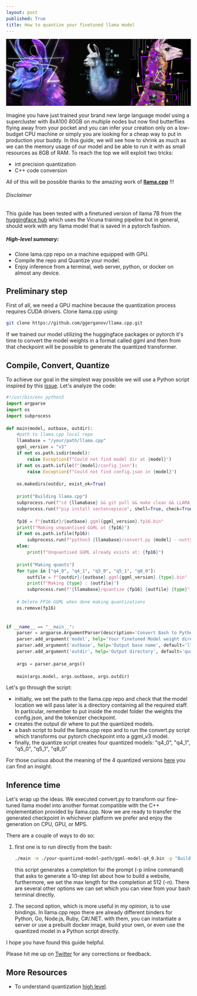 ```yaml
---
layout: post
published: True
title: How to quantize your finetuned llama model
---
```


<div class="img-div-any-width" markdown="0">
  <img src="/images/quantized_llama.png" />
</div>

Imagine you have just trained your brand new large language model using a supercluster with 8xA100 80GB on multiple nodes but now find butterflies flying away from your pocket and you can infer your creation only on a low-budget CPU machine or simply you are looking for a cheap way to put in production your buddy.
In this guide, we will see how to shrink as much as we can the memory usage of our model and be able to run it with as small resources as 8GB of RAM. 
To reach the top we will exploit two tricks:
- int precision quantization
- C++ code conversion

All of this will be possible thanks to the amazing work of [__llama.cpp__](https://github.com/ggerganov/llama.cpp) !!!

###### Disclaimer
This guide has been tested with a finetuned version of llama 7B from the [huggingface hub](https://huggingface.co/huggyllama/llama-7b) which uses the Vicuna training pipeline but in general, should work with any llama model that is saved in a pytorch fashion.

##### High-level summary:

- Clone lama.cpp repo on a machine equipped with GPU.
- Compile the repo and Quantize your model.
- Enjoy inference from a terminal, web server, python, or docker on almost any device.

<!--more-->

## Preliminary step

First of all, we need a GPU machine because the quantization process requires CUDA drivers. 
Clone llama.cpp using:

```bash
git clone https://github.com/ggerganov/llama.cpp.git
```

If we trained our model utilizing the huggingface packages or pytorch it's time to convert the model weights in a format called ggml and then from that checkpoint will be possible to generate the quantized transformer.

## Compile, Convert, Quantize

To achieve our goal in the simplest way possible we will use a Python script inspired by this
[issue](https://huggingface.co/junelee/wizard-vicuna-13b/discussions/2). Let's analyze the code:

```python
#!/usr/bin/env python3
import argparse
import os
import subprocess

def main(model, outbase, outdir):
    #path to llama.cpp local repo
    llamabase = "/your/path/llama.cpp"
    ggml_version = "v3"
    if not os.path.isdir(model):
        raise Exception(f"Could not find model dir at {model}")
    if not os.path.isfile(f"{model}/config.json"):
        raise Exception(f"Could not find config.json in {model}")
    
    os.makedirs(outdir, exist_ok=True)

    print("Building llama.cpp")
    subprocess.run(f"cd {llamabase} && git pull && make clean && LLAMA_CUBLAS=1 make", shell=True, check=True)
    subprocess.run(f"pip install sentencepiece", shell=True, check=True)

    fp16 = f"{outdir}/{outbase}.ggml{ggml_version}.fp16.bin"
    print(f"Making unquantised GGML at {fp16}")
    if not os.path.isfile(fp16):
        subprocess.run(f"python3 {llamabase}/convert.py {model} --outtype f16 --outfile {fp16}", shell=True, check=True)
    else:
        print(f"Unquantised GGML already exists at: {fp16}")

    print("Making quants")
    for type in ["q4_0", "q4_1", "q5_0", "q5_1", "q8_0"]:
        outfile = f"{outdir}/{outbase}.ggml{ggml_version}.{type}.bin"
        print(f"Making {type} : {outfile}")
        subprocess.run(f"{llamabase}/quantize {fp16} {outfile} {type}", shell=True, check=True)

    # Delete FP16 GGML when done making quantizations
    os.remove(fp16)


if __name__ == "__main__":
    parser = argparse.ArgumentParser(description='Convert Bash to Python.')
    parser.add_argument('model', help='Your finetuned Model weight directory', default='light-study-tags-requirements', nargs='?')
    parser.add_argument('outbase', help='Output base name', default='llama.cpp',nargs='?')
    parser.add_argument('outdir', help='Output directory', default='quantized', nargs='?')

    args = parser.parse_args()

    main(args.model, args.outbase, args.outdir)
```

Let's go through the script:
- initially, we set the path to the llama.cpp repo and check that the model location we will pass later is a directory containing all the required staff. In particular, remember to put inside the model folder the weights the config.json, and the tokenizer checkpoint.
- creates the output dir where to put the quantized models.
- a bash script to build the llama.cpp repo and to run the convert.py script which transforms our pytorch checkpoint into a ggml_v3 model.
- finally, the quantize script creates four quantized models: "q4_0", "q4_1", "q5_0", "q5_1", "q8_0"

For those curious about the meaning of the 4 quantized versions [here](https://www.reddit.com/r/LocalLLaMA/comments/139yt87/notable_differences_between_q4_2_and_q5_1/) you can find an insight.

## Inference time
Let's wrap up the ideas. We executed convert.py to transform our fine-tuned llama model into another format compatible with the C++ implementation provided by llama.cpp.
Now we are ready to transfer the generated checkpoint in whichever platform we prefer and enjoy the generation on CPU, GPU, or MPS.

There are a couple of ways to do so:

1) first one is to run directly from the bash:
    ```bash
    ./main -m ./your-quantized-model-path/ggml-model-q4_0.bin -p "Building a website can be done in 10 simple steps:" -n 512
    ```
    this script generates a completion for the prompt (-p inline command) that asks to generate a 10-step list about how to build a website, furthermore, we set the max length for the completion at 512 (-n).
    There are several other options we can set which you can view from your bash terminal directly.

2) The second option, which is more useful in my opinion, is to use bindings.
In llama.cpp repo there are already different binders for Python, Go, Node.js, Ruby, C#/.NET. with them, you can instantiate a server or use a prebuilt docker image, build your own, or even use the quantized model in a Python script directly.

I hope you have found this guide helpful.

Please hit me up on <a href="https://twitter.com/Valeman100">Twitter</a> for any corrections or feedback.

## More Resources

* To understand quantization [high level](https://huggingface.co/docs/optimum/concept_guides/quantization).
